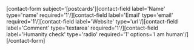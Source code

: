 <html><body><p>[contact-form subject='[postcards'][contact-field label='Name' type='name' required='1'/][contact-field label='Email' type='email' required='1'/][contact-field label='Website' type='url'/][contact-field label='Comment' type='textarea' required='1'/][contact-field label='Humanity check' type='radio' required='1' options='I am human'/][/contact-form]</p></body></html>